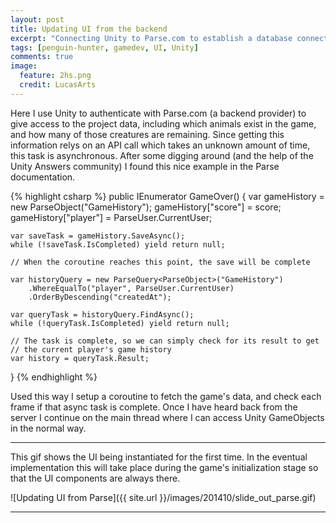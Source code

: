 ```yaml
---
layout: post
title: Updating UI from the backend
excerpt: "Connecting Unity to Parse.com to establish a database connection, and update the UI."
tags: [penguin-hunter, gamedev, UI, Unity]
comments: true
image:
  feature: 2hs.png
  credit: LucasArts
---
```

Here I use Unity to authenticate with Parse.com (a backend provider) to give access to the project data, including which animals exist in the game, and how many of those creatures are remaining.  Since getting this information relys on an API call which takes an unknown amount of time, this task is asynchronous.  After some digging around (and the help of the Unity Answers community) I found this nice example in the Parse documentation.

{% highlight csharp %}
public IEnumerator GameOver()
{
    var gameHistory = new ParseObject("GameHistory");
    gameHistory["score"] = score;
    gameHistory["player"] = ParseUser.CurrentUser;
 
    var saveTask = gameHistory.SaveAsync();
    while (!saveTask.IsCompleted) yield return null;
 
    // When the coroutine reaches this point, the save will be complete
 
    var historyQuery = new ParseQuery<ParseObject>("GameHistory")
        .WhereEqualTo("player", ParseUser.CurrentUser)
        .OrderByDescending("createdAt");
 
    var queryTask = historyQuery.FindAsync();
    while (!queryTask.IsCompleted) yield return null;
 
    // The task is complete, so we can simply check for its result to get
    // the current player's game history
    var history = queryTask.Result;
}
{% endhighlight %} 

Used this way I setup a coroutine to fetch the game's data, and check each frame if that async task is complete. Once I have heard back from the server I continue on the main thread where I can access Unity GameObjects in the normal way.

---

This gif shows the UI being instantiated for the first time.  In the eventual implementation this will take place during the game's initialization stage so that the UI components are always there.

![Updating UI from Parse]({{ site.url }}/images/201410/slide_out_parse.gif)

---
